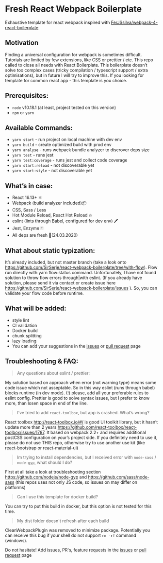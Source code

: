 # Fresh React Webpack Boilerplate

Exhaustive template for react webpack inspired with [FerJSsilva/webpack-4-react-boilerplate](https://github.com/FerJSsilva/webpack-4-react-boilerplate)


## Motivation
Finding a universal configuration for webpack is sometimes difficult. Tutorials are limited by few extensions, like CSS or prettier / etc. This repo called to close all needs with React Boilerplate. This boilerplate doesn’t solve too complex cases (tricky compilation / typescript support / extra optimisations), but in future I will try to improve this. If you looking for template for common react app - this template is you choice.

## Prerequisites:
* `node` v10.18.1 (at least, project tested on this version)
* `npm` or `yarn`


## Available Commands: 
* `yarn start` - run project on local machine with dev env
* `yarn build` - create optimized build with prod env
* `yarn analyse` - runs webpack bundle analyzer to discrover deps size
* `yarn test` - runs jest
* `yarn test:coverage` - runs jest and collect code coverage
* `yarn start:reload` - not discoverable yet
* `yarn start:style` - not discoverable yet

## What’s in case:
* React 16.13+ ⚛️
* Webpack (build analyzer included)📦
* CSS, Sass / Less
* Hot Module Reload, React Hot Reload 🔥
* eslint (lints through Babel, configured for dev env) 🖊️
* Jest, Enzyme 🃏
* All deps are fresh 🥬(24.03.2020)

## What about static typization: 
It’s already included, but not master branch (take a look onto https://github.com/SirSerje/react-webpack-boilerplate/tree/with-flow). Flow run directly with yarn flow:status command. Unfortunately, I have not found solution to throw flow errors through|with eslint. (If you already have solution, please send it via contact or create issue here https://github.com/SirSerje/react-webpack-boilerplate/issues ). So, you can validate your flow code before runtime.

## What will be added:
* style lint
* CI validation
* Docker build 
* chunk splitting 
* lazy loading
* You can add your suggestions in the [issues](https://github.com/SirSerje/react-webpack-boilerplate/issues) or [pull request](https://github.com/SirSerje/react-webpack-boilerplate/pulls) page



## Troubleshooting & FAQ:
> Any questions about eslint / prettier:

My solution based on approach when error (not warning type) means some code issue which not asseptable. So in this way eslint (runs through babel) blocks runtime (in dev mode). (!) please, add all your preferable rules to eslint config. Prettier is good to solve syntax issues, but I prefer to know more, than losen space in end of the line.

> I’ve tried to add `react-toolbox`, but app is crashed. What’s wrong? 

React toolbox http://react-toolbox.io/#/ is good UI toolkit library, but it hasn’t update more than 2 years https://github.com/react-toolbox/react-toolbox/issues/1787. It based on webpack 2.2+ and requires additional postCSS configuration on your’s project side. If you definitely need to use it, please do not use THIS repo, otherwise try to use another use kit (like react-bootstrap or react-material-ui)

> Im trying to install dependencies, but I received error with `node-sass` / `node-gyp`, what should I do?

First at all take a look at troubleshooting section https://github.com/nodejs/node-gyp and https://github.com/sass/node-sass (this repos uses not only JS code, so issues on may differ on platforms)

> Can I use this template for docker build?

You can try to put this build in docker, but this option is not tested for this time.

> My dist folder doesn't refresh after each build

CleanWebpackPlugin was removed to minimize package. Potentially you can receive this bug if your shell
do not support `rm -rf` command (windows).


Do not hasitate! Add issues, PR's, feature requests in the [issues](https://github.com/SirSerje/react-webpack-boilerplate/issues) or [pull request](https://github.com/SirSerje/react-webpack-boilerplate/pulls) page
